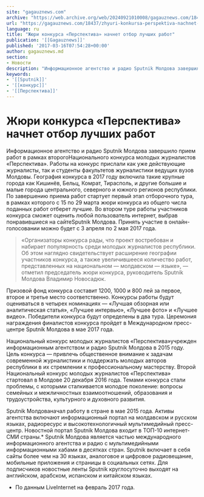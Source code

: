 ```yaml
---
site: "gagauznews.com"
archive: "https://web.archive.org/web/20240921010008/gagauznews.com/18437/zhyuri-konkursa-perspektiva-nachnet-otbor-luchshih-rabot.html"
url: "https://gagauznews.com/18437/zhyuri-konkursa-perspektiva-nachnet-otbor-luchshih-rabot.html"
language: ru
title: "Жюри конкурса «Перспектива» начнет отбор лучших работ"
publication: '[[Gagauznews]]'
published: '2017-03-16T07:54:28+00:00'
author: gagauznews.md
section:
- Новости
description: "Информационное агентство и радио Sputnik Молдова завершило прием работ в рамках второго Национального конкурса молодых журналистов «Перспектива». Работы на конкурс прислали как уже действующие журналисты, так и студенты факультетов журналистики ведущих вузов Молдовы. География конкурса в 2017 году включила такие крупные города как Кишинёв, Бельц, Комрат, Тирасполь, и другие большие и малые города центрального, северного и южного регионов республики. По завершению приема работ стартует первый этап отборочного тура, в рамках которого с 15 по 29 марта жюри конкурса из общего числа поданных работ отберет лучшие. Во втором туре работы участников конкурса сможет оценить любой пользователь интернет, выбрав понравившиеся на сайте […]"
keywords:
- '[[Sputnik]]'
- '[[конкурс]]'
- '[[Перспектива]]'
---
```


# Жюри конкурса «Перспектива» начнет отбор лучших работ

Информационное агентство и радио Sputnik Молдова завершило прием работ в рамках второгоНационального конкурса молодых журналистов «Перспектива». Работы на конкурс прислали как уже действующие журналисты, так и студенты факультетов журналистики ведущих вузов Молдовы. География конкурса в 2017 году включила такие крупные города как Кишинёв, Бельц, Комрат, Тирасполь, и другие большие и малые города центрального, северного и южного регионов республики. По завершению приема работ стартует первый этап отборочного тура, в рамках которого с 15 по 29 марта жюри конкурса из общего числа поданных работ отберет лучшие. Во втором туре работы участников конкурса сможет оценить любой пользователь интернет, выбрав понравившиеся на сайтеSputnik Молдова. Принять участие в онлайн-голосовании можно будет с 3 апреля по 2 мая 2017 года.

> «Организаторы конкурса рады, что проект востребован и набирает популярность среди молодых журналистов республики. Об этом наглядно свидетельствует расширение географии участников конкурса, а также увеличившееся количество работ, представленных на национальном — молдавском — языке», — отметил председатель жюри конкурса, руководитель Sputnik Молдова Владимир Новосадюк.

Призовой фонд конкурса составит 1200, 1000 и 800 лей за первое, второе и третье место соответственно. Конкурсы работы будут оцениваться в четырех номинациях — «Лучшая обзорная или аналитическая статья», «Лучшее интервью», «Лучшее фото» и «Лучшее видео». Победители конкурса будут определены в два тура. Церемония награждения финалистов конкурса пройдет в Международном пресс-центре Sputnik Молдова в мае 2017 года.

Национальный конкурс молодых журналистов «Перспектива»учрежден информационным агентством и радио Sputnik Молдова в 2015 году. Цель конкурса — привлечь общественное внимание к задачам современной журналистики и поддержать молодых авторов республики в их стремлении к профессиональному мастерству. Второй Национальный конкурс молодых журналистов «Перспектива» стартовал в Молдове 20 декабря 2016 года. Темами конкурса стали проблемы, с которыми сталкивается молодое поколение: вопросы семейных и межличностных взаимоотношений, образования и трудоустройства, культурного и духовного развития.

Sputnik Молдованачал работу в стране в мае 2015 года. Активы агентства включают информационный портал на молдавском и русском языках, радиоресурс и высокотехнологичный мультимедийный пресс-центр. Новостной портал Sputnik Молдова входит в ТОП-10 интернет-СМИ страны.* Sputnik Молдова является частью международного информационного агентства и радио с мультимедийными информационными хабами в десятках стран. Sputnik включает в себя сайты более чем на 30 языках, аналоговое и цифровое радиовещание, мобильные приложения и страницы в социальных сетях. Для подписчиков новостные ленты Sputnik круглосуточно выходят на английском, арабском, испанском и китайском языках.

* По данным LiveInternet на февраль 2017 года.